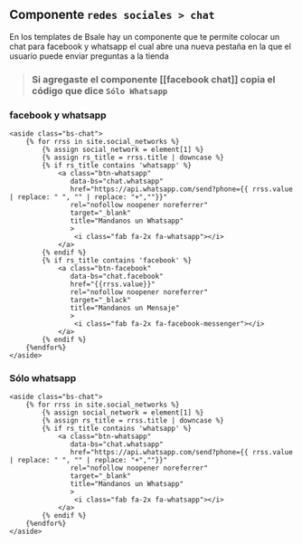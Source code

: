 ## Componente `redes sociales > chat`
En los templates de Bsale hay un componente que te permite colocar un chat para facebook y whatsapp el cual abre una nueva pestaña en la que el usuario puede enviar preguntas a la tienda 

> ### Si agregaste el componente [[facebook chat]] copia el código que dice **`Sólo Whatsapp`**


### facebook y whatsapp

```django
<aside class="bs-chat">
    {% for rrss in site.social_networks %}
        {% assign social_network = element[1] %}
        {% assign rs_title = rrss.title | downcase %}
        {% if rs_title contains 'whatsapp' %} 
            <a class="btn-whatsapp"
               data-bs="chat.whatsapp"
               href="https://api.whatsapp.com/send?phone={{ rrss.value | replace: " ", "" | replace: "+",""}}"
               rel="nofollow noopener noreferrer"  
               target="_blank" 
               title="Mandanos un Whatsapp"
               >
                <i class="fab fa-2x fa-whatsapp"></i>
            </a>
        {% endif %}
        {% if rs_title contains 'facebook' %} 
            <a class="btn-facebook"
               data-bs="chat.facebook"
               href="{{rrss.value}}"   
               rel="nofollow noopener noreferrer"
               target="_black"
               title="Mandanos un Mensaje"
               >
                <i class="fab fa-2x fa-facebook-messenger"></i>
            </a>
        {% endif %}
    {%endfor%}
</aside>
```

### Sólo whatsapp

```django
<aside class="bs-chat">
    {% for rrss in site.social_networks %}
        {% assign social_network = element[1] %}
        {% assign rs_title = rrss.title | downcase %}
        {% if rs_title contains 'whatsapp' %} 
            <a class="btn-whatsapp"
               data-bs="chat.whatsapp"
               href="https://api.whatsapp.com/send?phone={{ rrss.value | replace: " ", "" | replace: "+",""}}"
               rel="nofollow noopener noreferrer"  
               target="_blank" 
               title="Mandanos un Whatsapp"
               >
                <i class="fab fa-2x fa-whatsapp"></i>
            </a>
        {% endif %}
    {%endfor%}
</aside>
```